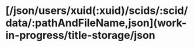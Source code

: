 # \[/json/users/xuid\(:xuid\)/scids/:scid/data/:pathAndFileName,json\]\(work-in-progress/title-storage/json

